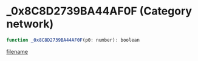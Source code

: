 # _0x8C8D2739BA44AF0F (Category network)

```js
function _0x8C8D2739BA44AF0F(p0: number): boolean
```

[filename](_0x8C8D2739BA44AF0F_m.md ':include')